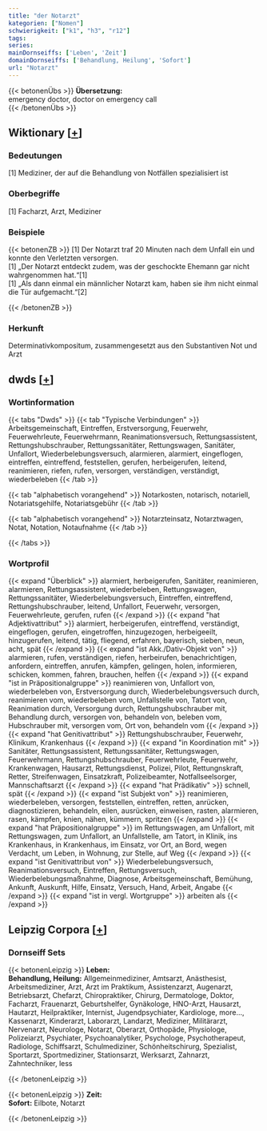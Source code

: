 ```yaml
---
title: "der Notarzt"
kategorien: ["Nomen"]
schwierigkeit: ["k1", "h3", "r12"]
tags:
series:
mainDornseiffs: ['Leben', 'Zeit']
domainDornseiffs: ['Behandlung, Heilung', 'Sofort']
url: "Notarzt"
---
```


{{< betonenÜbs >}}
**Übersetzung:**  
emergency doctor, doctor on emergency call  
{{< /betonenÜbs >}}

## Wiktionary [[+](https://de.wiktionary.org/wiki/Notarzt)]

### Bedeutungen
[1] Mediziner, der auf die Behandlung von Notfällen spezialisiert ist  

### Oberbegriffe
[1] Facharzt, Arzt, Mediziner  

### Beispiele
{{< betonenZB >}}
[1] Der Notarzt traf 20 Minuten nach dem Unfall ein und konnte den Verletzten versorgen.  
[1] „Der Notarzt entdeckt zudem, was der geschockte Ehemann gar nicht wahrgenommen hat.“[1]  
[1] „Als dann einmal ein männlicher Notarzt kam, haben sie ihm nicht einmal die Tür aufgemacht.“[2]  

{{< /betonenZB >}}
### Herkunft
Determinativkompositum, zusammengesetzt aus den Substantiven Not und Arzt  



## dwds [[+](https://www.dwds.de/wb/Notarzt)]

### Wortinformation
{{< tabs "Dwds" >}}
{{< tab "Typische Verbindungen" >}}
Arbeitsgemeinschaft, Eintreffen, Erstversorgung, Feuerwehr, Feuerwehrleute, Feuerwehrmann, Reanimationsversuch, Rettungsassistent, Rettungshubschrauber, Rettungssanitäter, Rettungswagen, Sanitäter, Unfallort, Wiederbelebungsversuch, alarmieren, alarmiert, eingeflogen, eintreffen, eintreffend, feststellen, gerufen, herbeigerufen, leitend, reanimieren, riefen, rufen, versorgen, verständigen, verständigt, wiederbeleben
{{< /tab >}}

{{< tab "alphabetisch vorangehend" >}}
Notarkosten, notarisch, notariell, Notariatsgehilfe, Notariatsgebühr
{{< /tab >}}

{{< tab "alphabetisch vorangehend" >}}
Notarzteinsatz, Notarztwagen, Notat, Notation, Notaufnahme
{{< /tab >}}

{{< /tabs >}}

### Wortprofil
{{< expand "Überblick" >}} alarmiert, herbeigerufen, Sanitäter, reanimieren, alarmieren, Rettungsassistent, wiederbeleben, Rettungswagen, Rettungssanitäter, Wiederbelebungsversuch, Eintreffen, eintreffend, Rettungshubschrauber, leitend, Unfallort, Feuerwehr, versorgen, Feuerwehrleute, gerufen, rufen {{< /expand >}}
{{< expand "hat Adjektivattribut" >}} alarmiert, herbeigerufen, eintreffend, verständigt, eingeflogen, gerufen, eingetroffen, hinzugezogen, herbeigeeilt, hinzugerufen, leitend, tätig, fliegend, erfahren, bayerisch, sieben, neun, acht, spät {{< /expand >}}
{{< expand "ist Akk./Dativ-Objekt von" >}} alarmieren, rufen, verständigen, riefen, herbeirufen, benachrichtigen, anfordern, eintreffen, anrufen, kämpfen, gelingen, holen, informieren, schicken, kommen, fahren, brauchen, helfen {{< /expand >}}
{{< expand "ist in Präpositionalgruppe" >}} reanimieren von, Unfallort von, wiederbeleben von, Erstversorgung durch, Wiederbelebungsversuch durch, reanimieren vom, wiederbeleben vom, Unfallstelle von, Tatort von, Reanimation durch, Versorgung durch, Rettungshubschrauber mit, Behandlung durch, versorgen von, behandeln von, beleben vom, Hubschrauber mit, versorgen vom, Ort von, behandeln vom {{< /expand >}}
{{< expand "hat Genitivattribut" >}} Rettungshubschrauber, Feuerwehr, Klinikum, Krankenhaus {{< /expand >}}
{{< expand "in Koordination mit" >}} Sanitäter, Rettungsassistent, Rettungssanitäter, Rettungswagen, Feuerwehrmann, Rettungshubschrauber, Feuerwehrleute, Feuerwehr, Krankenwagen, Hausarzt, Rettungsdienst, Polizei, Pilot, Rettungnskraft, Retter, Streifenwagen, Einsatzkraft, Polizeibeamter, Notfallseelsorger, Mannschaftsarzt {{< /expand >}}
{{< expand "hat Prädikativ" >}} schnell, spät {{< /expand >}}
{{< expand "ist Subjekt von" >}} reanimieren, wiederbeleben, versorgen, feststellen, eintreffen, retten, anrücken, diagnostizieren, behandeln, eilen, ausrücken, einweisen, rasten, alarmieren, rasen, kämpfen, knien, nähen, kümmern, spritzen {{< /expand >}}
{{< expand "hat Präpositionalgruppe" >}} im Rettungswagen, am Unfallort, mit Rettungswagen, zum Unfallort, an Unfallstelle, am Tatort, in Klinik, ins Krankenhaus, in Krankenhaus, im Einsatz, vor Ort, an Bord, wegen Verdacht, um Leben, in Wohnung, zur Stelle, auf Weg {{< /expand >}}
{{< expand "ist Genitivattribut von" >}} Wiederbelebungsversuch, Reanimationsversuch, Eintreffen, Rettungsversuch, Wiederbelebungsmaßnahme, Diagnose, Arbeitsgemeinschaft, Bemühung, Ankunft, Auskunft, Hilfe, Einsatz, Versuch, Hand, Arbeit, Angabe {{< /expand >}}
{{< expand "ist in vergl. Wortgruppe" >}} arbeiten als {{< /expand >}}

## Leipzig Corpora [[+](https://corpora.uni-leipzig.de/en/res?word=Notarzt&corpusId=deu_newscrawl-public_2018)]

### Dornseiff Sets
{{< betonenLeipzig >}}
**Leben:**  
**Behandlung, Heilung:** Allgemeinmediziner, Amtsarzt, Anästhesist, Arbeitsmediziner, Arzt, Arzt im Praktikum, Assistenzarzt, Augenarzt, Betriebsarzt, Chefarzt, Chiropraktiker, Chirurg, Dermatologe, Doktor, Facharzt, Frauenarzt, Geburtshelfer, Gynäkologe, HNO-Arzt, Hausarzt, Hautarzt, Heilpraktiker, Internist, Jugendpsychiater, Kardiologe, more..., Kassenarzt, Kinderarzt, Laborarzt, Landarzt, Mediziner, Militärarzt, Nervenarzt, Neurologe, Notarzt, Oberarzt, Orthopäde, Physiologe, Polizeiarzt, Psychiater, Psychoanalytiker, Psychologe, Psychotherapeut, Radiologe, Schiffsarzt, Schulmediziner, Schönheitschirurg, Spezialist, Sportarzt, Sportmediziner, Stationsarzt, Werksarzt, Zahnarzt, Zahntechniker, less  

{{< /betonenLeipzig >}}


{{< betonenLeipzig >}}
**Zeit:**  
**Sofort:** Eilbote, Notarzt  

{{< /betonenLeipzig >}}
